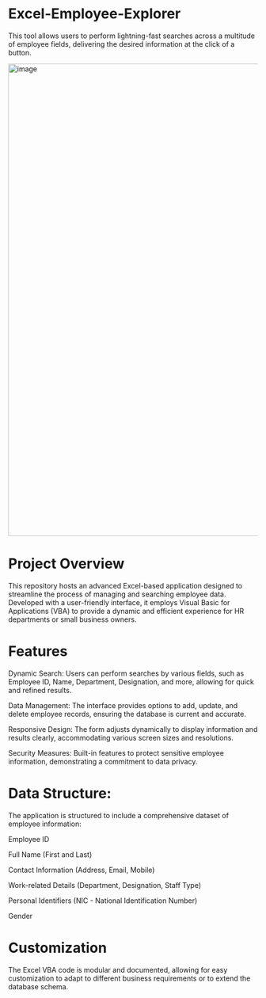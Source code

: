 # Excel-Employee-Explorer
This tool allows users to perform lightning-fast searches across a multitude of employee fields, delivering the desired information at the click of a button.

<img width="954" alt="image" src="https://github.com/Gazalpreetk/Excel-Employee-Explorer/assets/152589633/e6b48232-f9bc-4c09-9847-a87bf0185111">





# Project Overview

This repository hosts an advanced Excel-based application designed to streamline the process of managing and searching employee data. Developed with a user-friendly interface, it employs Visual Basic for Applications (VBA) to provide a dynamic and efficient experience for HR departments or small business owners.

# Features

Dynamic Search: Users can perform searches by various fields, such as Employee ID, Name, Department, Designation, and more, allowing for quick and refined results.

Data Management: The interface provides options to add, update, and delete employee records, ensuring the database is current and accurate.

Responsive Design: The form adjusts dynamically to display information and results clearly, accommodating various screen sizes and resolutions.

Security Measures: Built-in features to protect sensitive employee information, demonstrating a commitment to data privacy.


# Data Structure:
The application is structured to include a comprehensive dataset of employee information:

Employee ID

Full Name (First and Last)

Contact Information (Address, Email, Mobile)

Work-related Details (Department, Designation, Staff Type)

Personal Identifiers (NIC - National Identification Number)

Gender


# Customization

The Excel VBA code is modular and documented, allowing for easy customization to adapt to different business requirements or to extend the database schema.

